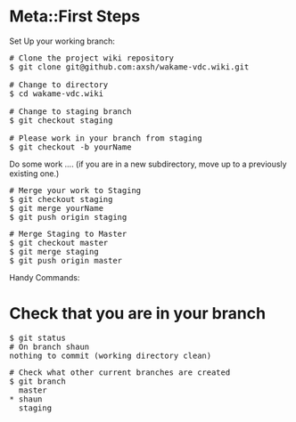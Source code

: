 # Meta::First Steps

Set Up your working branch:

<pre># Clone the project wiki repository
$ git clone git@github.com:axsh/wakame-vdc.wiki.git

# Change to directory
$ cd wakame-vdc.wiki

# Change to staging branch
$ git checkout staging

# Please work in your branch from staging
$ git checkout -b yourName
</pre>


Do some work ....
(if you are in a new subdirectory, 
  move up to a previously existing one.)
<pre>
# Merge your work to Staging
$ git checkout staging
$ git merge yourName
$ git push origin staging</pre>

<pre>
# Merge Staging to Master
$ git checkout master
$ git merge staging
$ git push origin master</pre>

Handy Commands:

# Check that you are in your branch
<pre>
$ git status
# On branch shaun
nothing to commit (working directory clean)</pre>


<pre>
# Check what other current branches are created
$ git branch
  master
* shaun
  staging
</pre>
